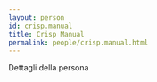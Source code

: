 ```yaml
---
layout: person
id: crisp.manual
title: Crisp Manual
permalink: people/crisp.manual.html
---
```


Dettagli della persona
